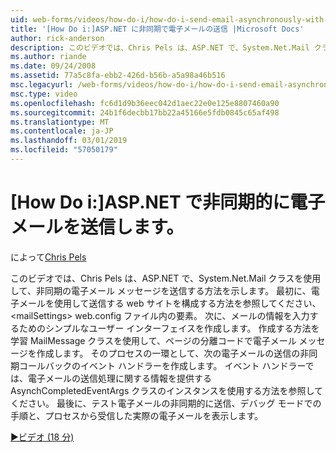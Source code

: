 ```yaml
---
uid: web-forms/videos/how-do-i/how-do-i-send-email-asynchronously-with-aspnet
title: '[How Do i:]ASP.NET に非同期で電子メールの送信 |Microsoft Docs'
author: rick-anderson
description: このビデオでは、Chris Pels は、ASP.NET で、System.Net.Mail クラスを使用して、非同期の電子メール メッセージを送信する方法を示します。 最初に、web si を構成する方法を参照してください.
ms.author: riande
ms.date: 09/24/2008
ms.assetid: 77a5c8fa-ebb2-426d-b56b-a5a98a46b516
msc.legacyurl: /web-forms/videos/how-do-i/how-do-i-send-email-asynchronously-with-aspnet
msc.type: video
ms.openlocfilehash: fc6d1d9b36eec042d1aec22e0e125e8807460a90
ms.sourcegitcommit: 24b1f6decbb17bb22a45166e5fdb0845c65af498
ms.translationtype: MT
ms.contentlocale: ja-JP
ms.lasthandoff: 03/01/2019
ms.locfileid: "57050179"
---
```

<a name="how-do-i-send-email-asynchronously-with-aspnet"></a>[How Do i:]ASP.NET で非同期的に電子メールを送信します。
====================
によって[Chris Pels](https://twitter.com/chrispels)

このビデオでは、Chris Pels は、ASP.NET で、System.Net.Mail クラスを使用して、非同期の電子メール メッセージを送信する方法を示します。 最初に、電子メールを使用して送信する web サイトを構成する方法を参照してください、 &lt;mailSettings&gt; web.config ファイル内の要素。 次に、メールの情報を入力するためのシンプルなユーザー インターフェイスを作成します。 作成する方法を学習 MailMessage クラスを使用して、ページの分離コードで電子メール メッセージを作成します。 そのプロセスの一環として、次の電子メールの送信の非同期コールバックのイベント ハンドラーを作成します。 イベント ハンドラーでは、電子メールの送信処理に関する情報を提供する AsynchCompletedEventArgs クラスのインスタンスを使用する方法を参照してください。 最後に、テスト電子メールの非同期的に送信、デバッグ モードでの手順と、プロセスから受信した実際の電子メールを表示します。

[&#9654;ビデオ (18 分)](https://channel9.msdn.com/Blogs/ASP-NET-Site-Videos/how-do-i-send-email-asynchronously-with-aspnet)
